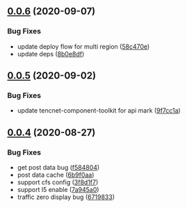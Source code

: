 ## [0.0.6](https://github.com/serverless-components/tencent-thinkphp/compare/v0.0.5...v0.0.6) (2020-09-07)


### Bug Fixes

* update deploy flow for multi region ([58c470e](https://github.com/serverless-components/tencent-thinkphp/commit/58c470e55698f29ffdd5b78da82f3b15d155797a))
* update deps ([8b0e8df](https://github.com/serverless-components/tencent-thinkphp/commit/8b0e8df917ac30236b4d3ff25e77a2099d19e1fe))

## [0.0.5](https://github.com/serverless-components/tencent-thinkphp/compare/v0.0.4...v0.0.5) (2020-09-02)


### Bug Fixes

* update tencnet-component-toolkit for api mark ([9f7cc1a](https://github.com/serverless-components/tencent-thinkphp/commit/9f7cc1af98138cae3df9ad3df82485e79efd64b7))

## [0.0.4](https://github.com/serverless-components/tencent-thinkphp/compare/v0.0.3...v0.0.4) (2020-08-27)


### Bug Fixes

* get post data bug ([f584804](https://github.com/serverless-components/tencent-thinkphp/commit/f58480418090392adfc2ced98f515c2a56567af8))
* post data cache ([6b9f0aa](https://github.com/serverless-components/tencent-thinkphp/commit/6b9f0aab772389a494b27191442b7b6ac2c78e3a))
* support cfs config ([3f8d1f7](https://github.com/serverless-components/tencent-thinkphp/commit/3f8d1f73ab440cb3dffc81ce1d8fed79b218e41c))
* support l5 enable ([7a945a0](https://github.com/serverless-components/tencent-thinkphp/commit/7a945a0b08e32d2205c0185cd79e25528dc46e2e))
* traffic zero display bug ([6719833](https://github.com/serverless-components/tencent-thinkphp/commit/67198338060e5d33a90aca5625b6543dc5f1360c))
